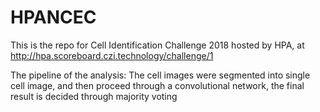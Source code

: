 # HPANCEC

This is the repo for Cell Identification Challenge 2018 hosted by HPA, at http://hpa.scoreboard.czi.technology/challenge/1

The pipeline of the analysis:
The cell images were segmented into single cell image, and then proceed through a convolutional network, the final result is decided through majority voting
